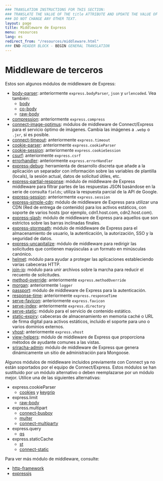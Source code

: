```yaml
---
### TRANSLATION INSTRUCTIONS FOR THIS SECTION:
### TRANSLATE THE VALUE OF THE title ATTRIBUTE AND UPDATE THE VALUE OF THE lang ATTRIBUTE. 
### DO NOT CHANGE ANY OTHER TEXT. 
layout: page
title: Middleware de Express
menu: resources
lang: es
redirect_from: "/resources/middleware.html"
### END HEADER BLOCK - BEGIN GENERAL TRANSLATION
---
```


# Middleware de terceros

Estos son algunos módulos de middleware de Express:

  - [body-parser](https://github.com/expressjs/body-parser): anteriormente `express.bodyParser`, `json` y `urlencoded`.
  Vea también:
    - [body](https://github.com/raynos/body)
    - [co-body](https://github.com/visionmedia/co-body)
    - [raw-body](https://github.com/stream-utils/raw-body)
  - [compression](https://github.com/expressjs/compression):  anteriormente `express.compress`
  - [connect-image-optimus](https://github.com/msemenistyi/connect-image-optimus): módulos de middleware de Connect/Express para el servicio óptimo de imágenes. Cambia las imágenes a `.webp` o `.jxr`, si es posible.
  - [connect-timeout](https://github.com/expressjs/timeout): anteriormente `express.timeout`
  - [cookie-parser](https://github.com/expressjs/cookie-parser): anteriormente `express.cookieParser`
  - [cookie-session](https://github.com/expressjs/cookie-session): anteriormente `express.cookieSession`
  - [csurf](https://github.com/expressjs/csurf): anteriormente `express.csrf`
  - [errorhandler](https://github.com/expressjs/errorhandler): anteriormente `express.errorHandler`
  - [express-debug](https://github.com/devoidfury/express-debug): herramienta de desarrollo discreta que añade a la aplicación un separador con información sobre las variables de plantilla (locals), la sesión actual, datos de solicitud útiles, etc.
  - [express-partial-response](https://github.com/nemtsov/express-partial-response): módulo de middleware de Express middleware para filtrar partes de las respuestas JSON basándose en la serie de consulta `fields`; utiliza la respuesta parcial de la API de Google.
  - [express-session](https://github.com/expressjs/session): anteriormente `express.session`
  - [express-simple-cdn](https://github.com/jamiesteven/express-simple-cdn): módulo de middleware de Express para utilizar una CDN (Red de entrega de contenido) para los activos estáticos, con soporte de varios hosts (por ejemplo, cdn1.host.com, cdn2.host.com).
  - [express-slash](https://github.com/ericf/express-slash): módulo de middleware de Express para aquellos que son estrictos sobre las barras inclinadas finales.
  - [express-stormpath](https://github.com/stormpath/stormpath-express): módulo de middleware de Express para el almacenamiento de usuario, la autenticación, la autorización, SSO y la seguridad de datos.
  - [express-uncapitalize](https://github.com/jamiesteven/express-uncapitalize): módulo de middleware para redirigir las solicitudes que contienen mayúsculas a un formato en minúsculas canónico.
  - [helmet](https://github.com/helmetjs/helmet): módulo para ayudar a proteger las aplicaciones estableciendo varias cabeceras HTTP.
  - [join-io](https://github.com/coderaiser/join-io "join-io"): módulo para unir archivos sobre la marcha para reducir el recuento de solicitudes.
  - [method-override](https://github.com/expressjs/method-override): anteriormente `express.methodOverride`
  - [morgan](https://github.com/expressjs/morgan): anteriormente `logger`
  - [passport](https://github.com/jaredhanson/passport): módulo de middleware de Express para la autenticación.
  - [response-time](https://github.com/expressjs/response-time): anteriormente `express.responseTime`
  - [serve-favicon](https://github.com/expressjs/serve-favicon): anteriormente `express.favicon`
  - [serve-index](https://github.com/expressjs/serve-index): anteriormente `express.directory`
  - [serve-static](https://github.com/expressjs/serve-static): módulo para el servicio de contenido estático.
  - [static-expiry](https://github.com/paulwalker/connect-static-expiry): cabeceras de almacenamiento en memoria caché o URL de firma digital para activos estáticos, incluido el soporte para uno o varios dominios externos.
  - [vhost](https://github.com/expressjs/vhost): anteriormente `express.vhost`
  - [view-helpers](https://github.com/madhums/node-view-helpers): módulo de middleware de Express que proporciona métodos de ayudante comunes a las vistas.
  - [sriracha-admin](https://github.com/hdngr/siracha): módulo de middleware de Express que genera dinámicamente un sitio de administración para Mongoose.

Algunos módulos de middleware incluidos previamente con Connect ya no están soportados por el equipo de Connect/Express. Estos módulos se han sustituido por un módulo alternativo o deben reemplazarse por un módulo mejor. Utilice una de las siguientes alternativas:

  - express.cookieParser
    - [cookies](https://github.com/jed/cookies) y [keygrip](https://github.com/jed/keygrip)
  - express.limit
    - [raw-body](https://github.com/stream-utils/raw-body)
  - express.multipart
    - [connect-busboy](https://github.com/mscdex/connect-busboy)
    - [multer](https://github.com/expressjs/multer)
    - [connect-multiparty](https://github.com/superjoe30/connect-multiparty)
  - express.query
    - [qs](https://github.com/visionmedia/node-querystring)
  - express.staticCache
    - [st](https://github.com/isaacs/st)
    - [connect-static](https://github.com/andrewrk/connect-static)

Para ver más módulo de middleware, consulte:

 - [http-framework](https://github.com/Raynos/http-framework/wiki/Modules)
 - [expressjs](https://github.com/expressjs)
